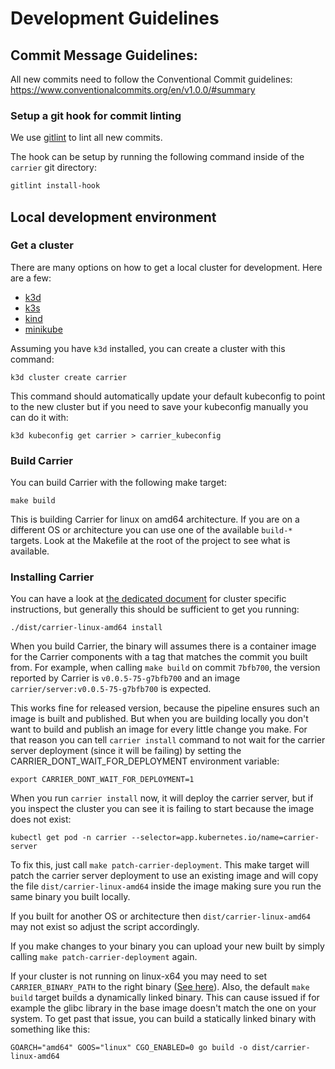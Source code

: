 # Development Guidelines

## Commit Message Guidelines:

All new commits need to follow the Conventional Commit guidelines:
https://www.conventionalcommits.org/en/v1.0.0/#summary

### Setup a git hook for commit linting

We use [gitlint](https://jorisroovers.com/gitlint/) to lint all new commits.

The hook can be setup by running the following command inside of the `carrier` git directory:

```bash
gitlint install-hook
```

## Local development environment

### Get a cluster

There are many options on how to get a local cluster for development. Here are a few:

- [k3d](https://k3d.io/)
- [k3s](https://github.com/k3s-io/k3s)
- [kind](https://github.com/kubernetes-sigs/kind)
- [minikube](https://minikube.sigs.k8s.io/docs/start/)

Assuming you have `k3d` installed, you can create a cluster with this command:

```
k3d cluster create carrier
```

This command should automatically update your default kubeconfig to point to
the new cluster but if you need to save your kubeconfig manually you can do it with:

```
k3d kubeconfig get carrier > carrier_kubeconfig
```

### Build Carrier

You can build Carrier with the following make target:

```
make build
```

This is building Carrier for linux on amd64 architecture. If you are on a
different OS or architecture you can use one of the available `build-*` targets.
Look at the Makefile at the root of the project to see what is available.


### Installing Carrier

You can have a look at [the dedicated document](/docs/install.md) for cluster
specific instructions, but generally this should be sufficient to get you running:

```
./dist/carrier-linux-amd64 install
```

When you build Carrier, the binary will assumes there is a container image for
the Carrier components with a tag that matches the commit you built from.
For example, when calling `make build` on commit `7bfb700`, the version reported
by Carrier is `v0.0.5-75-g7bfb700` and an image `carrier/server:v0.0.5-75-g7bfb700`
is expected.

This works fine for released version, because the pipeline ensures such an image
is built and published. But when you are building locally you don't want to
build and publish an image for every little change you make. For that reason
you can tell `carrier install` command to not wait for the carrier server deployment
(since it will be failing) by setting the CARRIER_DONT_WAIT_FOR_DEPLOYMENT environment
variable:

```
export CARRIER_DONT_WAIT_FOR_DEPLOYMENT=1
```

When you run `carrier install` now, it will deploy the carrier server, but if you
inspect the cluster you can see it is failing to start because the image does not
exist:

```
kubectl get pod -n carrier --selector=app.kubernetes.io/name=carrier-server
```

To fix this, just call `make patch-carrier-deployment`. This make target will
patch the carrier server deployment to use an existing image and will copy
the file `dist/carrier-linux-amd64` inside the image making sure you run the same
binary you built locally.

If you built for another OS or architecture then `dist/carrier-linux-amd64` may
not exist so adjust the script accordingly.

If you make changes to your binary you can upload your new built by simply calling
`make patch-carrier-deployment` again.

If your cluster is not running on linux-x64 you may need to set `CARRIER_BINARY_PATH` to the right binary ([See here](https://github.com/SUSE/carrier/blob/2c3c93f79b1019fe7895273b94f40b725ede2996/scripts/patch-carrier-deployment.sh#L19)). Also, the default `make build` target builds a dynamically linked binary. This can cause issued if for example the glibc library in the base image doesn't match the one on your system. To get past that issue, you can build a statically linked binary with something like this:

```
GOARCH="amd64" GOOS="linux" CGO_ENABLED=0 go build -o dist/carrier-linux-amd64
```
